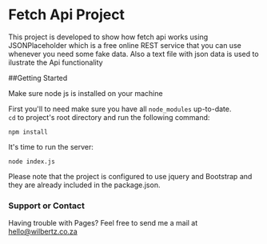# Fetch Api Project #
This project is developed to show how fetch api works using JSONPlaceholder which is a free online REST service that you can use whenever you need some fake data. Also a text file with json data 
is used to ilustrate the Api functionality

##Getting Started

Make sure node js is installed on your machine

First you'll to need make sure you have all `node_modules` up-to-date.  
`cd` to project's root directory and run the following command:  
```
npm install
```  

It's time to run the server:  
```
node index.js
```
  
Please note that the project is configured to use jquery and Bootstrap and they are already included in the package.json.

### Support or Contact ###

Having trouble with Pages? Feel free to send me a mail at hello@wilbertz.co.za
